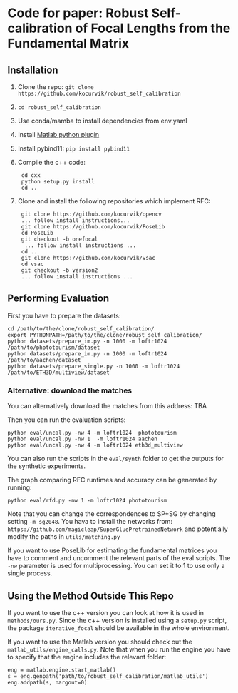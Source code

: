 
# Code for paper: Robust Self-calibration of Focal Lengths from the Fundamental Matrix

## Installation

1. Clone the repo: `git clone https://github.com/kocurvik/robust_self_calibration`
2. `cd robust_self_calibration`
3. Use conda/mamba to install dependencies from env.yaml
4. Install [Matlab python plugin](https://www.mathworks.com/products/matlab/matlab-and-python.html)
5. Install pybind11: `pip install pybind11`
6. Compile the c++ code:

	    cd cxx
	    python setup.py install
	    cd ..

7. Clone and install the following repositories which implement RFC:

	    git clone https://github.com/kocurvik/opencv 
	    ... follow install instructions... 
	    git clone https://github.com/kocurvik/PoseLib 
	    cd PoseLib 
	    git checkout -b onefocal
	     ... follow install instructions ...
	    cd .. 
	    git clone https://github.com/kocurvik/vsac 
	    cd vsac
	    git checkout -b version2	    
	    ... follow install instructions ...

## Performing Evaluation
First you have to prepare the datasets:

    cd /path/to/the/clone/robust_self_calibration/
    export PYTHONPATH=/path/to/the/clone/robust_self_calibration/
    python datasets/prepare_im.py -n 1000 -m loftr1024 /path/to/phototourism/dataset
    python datasets/prepare_im.py -n 1000 -m loftr1024 /path/to/aachen/dataset
    python datasets/prepare_single.py -n 1000 -m loftr1024 /path/to/ETH3D/multiview/dataset

### Alternative: download the matches
You can alternatively download the matches from this address: TBA

Then you can run the evaluation scripts:

    python eval/uncal.py -nw 4 -m loftr1024  phototourism
    python eval/uncal.py -nw 1  -m loftr1024 aachen
    python eval/uncal.py -nw 4 -m loftr1024 eth3d_multiview

You can also run the scripts in the `eval/synth` folder to get the outputs for the synthetic experiments.

The graph comparing RFC runtimes and accuracy can be generated by running:

    python eval/rfd.py -nw 1 -m loftr1024 phototourism

Note that you can change the correspondences to SP+SG by changing setting `-m sg2048`. You hava to install the networks from: `https://github.com/magicleap/SuperGluePretrainedNetwork` and potentially modify the paths in `utils/matching.py`

If you want to use PoseLib for estimating the fundamental matrices you have to comment and uncomment the relevant parts of the eval scripts. The `-nw` parameter is used for multiprocessing. You can set it to 1 to use only a single process.

## Using the Method Outside This Repo
If you want to use the c++ version you can look at how it is used in `methods/ours.py`. Since the c++ version is installed using a `setup.py` script, the package `iterative_focal` should be available in the whole environment.

If you want to use the Matlab version you should check out the `matlab_utils/engine_calls.py`. Note that when you run the engine you have to specify that the engine includes the relevant folder:

    eng = matlab.engine.start_matlab()  
    s = eng.genpath('path/to/robust_self_calibration/matlab_utils')  
    eng.addpath(s, nargout=0)


